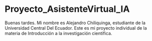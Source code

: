 # Proyecto_AsistenteVirtual_IA
Buenas tardes. Mi nombre es Alejandro Chiliquinga, estudiante de la Universidad Central Del Ecuador. Este es mi proyecto individual de la materia de Introducción a la investigación científica. 
